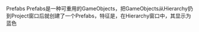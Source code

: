 Prefabs
Prefabs是一种可重用的GameObjects，把GameObjects从Hierarchy扔到Project窗口后就创建了一个Prefabs，特征是，在Hierarchy窗口中，其显示为蓝色


